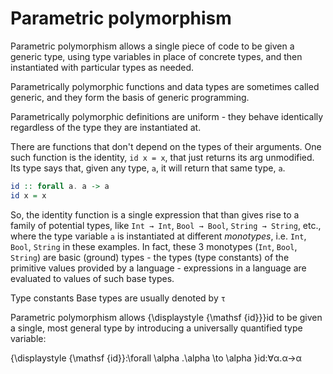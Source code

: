 # Parametric polymorphism

Parametric polymorphism allows a single piece of code to be given a generic type, using type variables in place of concrete types, and then instantiated with particular types as needed.

Parametrically polymorphic functions and data types are sometimes called generic, and they form the basis of generic programming.

Parametrically polymorphic definitions are uniform - they behave identically regardless of the type they are instantiated at.

There are functions that don't depend on the types of their arguments. One such function is the identity, `id x = x`, that just returns its arg unmodified. Its type says that, given any type, `a`, it will return that same type, `a`.

```hs
id :: forall a. a -> a
id x = x
```

So, the identity function is a single expression that than gives rise to a family of potential types, like `Int → Int`, `Bool → Bool`, `String → String`, etc., where the type variable `a` is instantiated at different *monotypes*, i.e. `Int`, `Bool`, `String` in these examples. In fact, these 3 monotypes (`Int`, `Bool`, `String`) are basic (ground) types - the types (type constants) of the primitive values provided by a language - expressions in a language are evaluated to values of such base types.

Type constants
Base types are usually denoted by `τ`



Parametric polymorphism allows {\displaystyle {\mathsf {id}}}id to be given a single, most general type by introducing a universally quantified type variable:

{\displaystyle {\mathsf {id}}:\forall \alpha .\alpha \to \alpha }id:∀α.α→α
